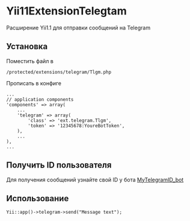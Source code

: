 # Yii11ExtensionTelegtam
Расширение Yii1.1 для отправки сообщений на Telegram
## Установка

Поместить файл в
```
/protected/extensions/telegram/Tlgm.php
```

Прописать в конфиге
```
...
// application components
'components' => array(
    ...
    'telegram' => array(
        'class' => 'ext.telegram.Tlgm',
        'token' => '12345678:YoureBotToken',
    ),
    ...
),
...
```

## Получить ID пользователя

Для получения сообщений узнайте свой ID у бота [MyTelegramID_bot](https://telegram.me/MyTelegramID_bot)
## Использование

```
Yii::app()->telegram->send("Message text");
```
